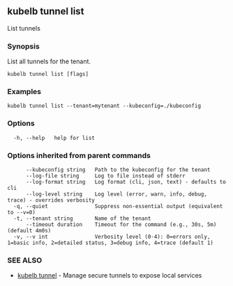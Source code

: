 ## kubelb tunnel list

List tunnels

### Synopsis

List all tunnels for the tenant.


```
kubelb tunnel list [flags]
```

### Examples

```
kubelb tunnel list --tenant=mytenant --kubeconfig=./kubeconfig
```

### Options

```
  -h, --help   help for list
```

### Options inherited from parent commands

```
      --kubeconfig string   Path to the kubeconfig for the tenant
      --log-file string     Log to file instead of stderr
      --log-format string   Log format (cli, json, text) - defaults to cli
      --log-level string    Log level (error, warn, info, debug, trace) - overrides verbosity
  -q, --quiet               Suppress non-essential output (equivalent to --v=0)
  -t, --tenant string       Name of the tenant
      --timeout duration    Timeout for the command (e.g., 30s, 5m) (default 4m0s)
  -v, --v int               Verbosity level (0-4): 0=errors only, 1=basic info, 2=detailed status, 3=debug info, 4=trace (default 1)
```

### SEE ALSO

* [kubelb tunnel](kubelb_tunnel.md)	 - Manage secure tunnels to expose local services

